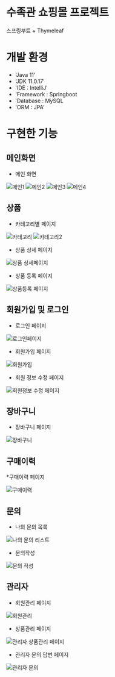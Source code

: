 # 수족관 쇼핑몰 프로젝트
스프링부트 + Thymeleaf


# 개발 환경
- 'Java 11'
- 'JDK 11.0.17'
- 'IDE : IntelliJ'
- 'Framework : Springboot
- 'Database : MySQL
- 'ORM : JPA'


# 구현한 기능
 
 
 ## 메인화면

* 메인 화면
  
![메인1](https://user-images.githubusercontent.com/116548183/210968757-65003add-eb6e-44ea-b3c5-30a957a4fcee.PNG)
![메인2](https://user-images.githubusercontent.com/116548183/210969382-cc350ed8-8817-457f-bc68-fcd505c19bdd.PNG)
![메인3](https://user-images.githubusercontent.com/116548183/210970438-ee9a3818-0b63-4ed3-9d7c-ceceba970227.PNG)
![메인4](https://user-images.githubusercontent.com/116548183/210970449-a3d8f891-d2bb-44f9-ac1c-58513dda08d3.PNG)




## 상품

* 카테고리별 페이지
 
![카테고리](https://user-images.githubusercontent.com/116548183/210969728-7f8fd95b-126d-4a1a-b71a-062a16752adb.PNG)
![카테고리2](https://user-images.githubusercontent.com/116548183/210969748-c6e5bac9-d162-49e2-a87e-638a3c5280fd.PNG)


* 상품 상세 페이지

![상품 상세페이지](https://user-images.githubusercontent.com/116548183/210970614-6e942256-69a9-4c7f-aa87-d849d963356e.PNG)


* 상품 등록 페이지

![상품등록 페이지](https://user-images.githubusercontent.com/116548183/210970957-91e73f71-6aff-464c-a455-8620e122a2a0.PNG)




## 회원가입 및 로그인

* 로그인 페이지

![로그인페이지](https://user-images.githubusercontent.com/116548183/210968078-430e8de3-6247-483b-972d-e9226bb711fb.PNG)

* 회원가입 페이지

![회원가입](https://user-images.githubusercontent.com/116548183/210969592-587055d3-77c1-46fc-aedd-947b7ebf0e63.PNG)

* 회원 정보 수정 페이지

![회원정보 수정 페이지](https://user-images.githubusercontent.com/116548183/210971059-08da8358-2e41-4eb6-b6d9-1aef514e3fbe.PNG)




## 장바구니

* 장바구니 페이지

![장바구니](https://user-images.githubusercontent.com/116548183/210971404-c27eecba-b880-4474-82be-84256947498d.PNG)




## 구매이력

*구매이력 페이지

![구매이력](https://user-images.githubusercontent.com/116548183/210966336-3e83071b-de04-4f6c-be71-02857c880ee9.PNG)




## 문의

* 나의 문의 목록

![나의 문의 리스트](https://user-images.githubusercontent.com/116548183/210973684-d63bb845-03ab-42aa-aff9-895aaed5f4bf.PNG)



* 문의작성

![문의 작성](https://user-images.githubusercontent.com/116548183/210973201-da0e62fe-bd7c-4d06-9136-7b0d6602220c.PNG)




## 관리자

* 회원관리 페이지

![회원관리](https://user-images.githubusercontent.com/116548183/210972458-943b069e-c05d-4cac-b82a-b1ce67d9c78c.PNG)


* 상품관리 페이지

![관리자 상품관리 페이지](https://user-images.githubusercontent.com/116548183/210972620-bce99765-bb98-4d33-bdf9-db8e7a8fd3a0.PNG)


* 관리자 문의 답변 페이지

![관리자 문의](https://user-images.githubusercontent.com/116548183/210974957-cb25dcdb-6b63-4455-adc4-3ad964137246.PNG)




